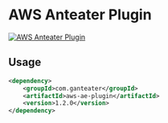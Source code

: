 # AWS Anteater Plugin

[![AWS Anteater Plugin](https://img.shields.io/maven-central/v/com.ganteater/aws-ae-plugin.svg)](https://central.sonatype.com/artifact/com.ganteater/aws-ae-plugin)

## Usage

```xml
<dependency>
    <groupId>com.ganteater</groupId>
    <artifactId>aws-ae-plugin</artifactId>
    <version>1.2.0</version>
</dependency>
```